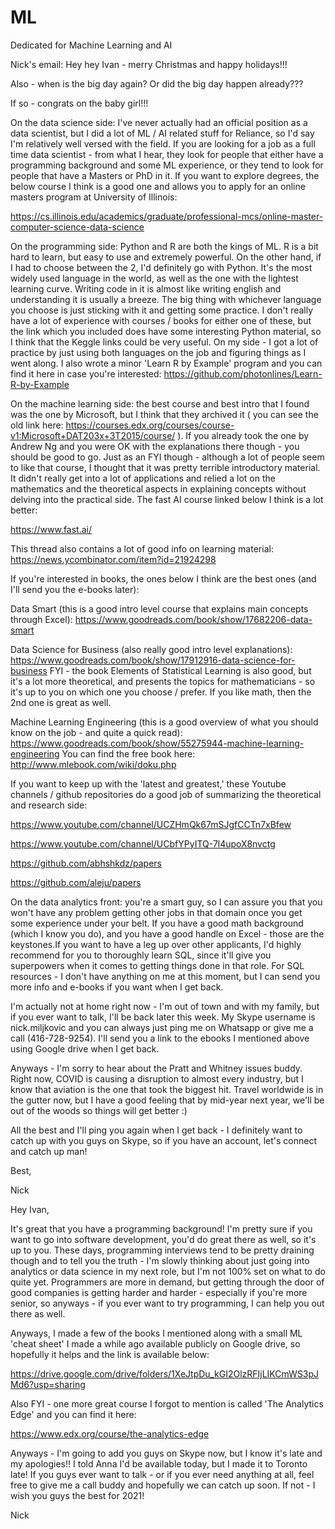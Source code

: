 # ML
Dedicated for Machine Learning and AI

Nick's email:
Hey hey Ivan - merry Christmas and happy holidays!!!

Also - when is the big day again? Or did the big day happen already???

If so - congrats on the baby girl!!! 

On the data science side: I've never actually had an official position as a data scientist, but I did a lot of ML / AI related stuff for Reliance, so I'd say I'm relatively well versed with the field. If you are looking for a job as a full time data scientist - from what I hear, they look for people that either have a programming background and some ML experience, or they tend to look for people that have a Masters or PhD in it. If you want to explore degrees, the below course I think is a good one and allows you to apply for an online masters program at University of Illinois:

https://cs.illinois.edu/academics/graduate/professional-mcs/online-master-computer-science-data-science

On the programming side: Python and R are both the kings of ML. R is a bit hard to learn, but easy to use and extremely powerful. On the other hand, if I had to choose between the 2, I'd definitely go with Python. It's the most widely used language in the world, as well as the one with the lightest learning curve. Writing code in it is almost like writing english and understanding it is usually a breeze. The big thing with whichever language you choose is just sticking with it and getting some practice. I don't really have a lot of experience with courses / books for either one of these, but the link which you included does have some interesting Python material, so I think that the Keggle links could be very useful. On my side - I got a lot of practice by just using both languages on the job and figuring things as I went along. I also wrote a minor 'Learn R by Example' program and you can find it here in case you're interested: https://github.com/photonlines/Learn-R-by-Example

On the machine learning side: the best course and best intro that I found was the one by Microsoft, but I think that they archived it ( you can see the old link here: https://courses.edx.org/courses/course-v1:Microsoft+DAT203x+3T2015/course/ ). If you already took the one by Andrew Ng and you were OK with the explanations there though - you should be good to go. Just as an FYI though - although a lot of people seem to like that course, I thought that it was pretty terrible introductory material. It didn't really get into a lot of applications and relied a lot on the mathematics and the theoretical aspects in explaining concepts without delving into the practical side. The fast AI course linked below I think is a lot better:

https://www.fast.ai/

This thread also contains a lot of good info on learning material: https://news.ycombinator.com/item?id=21924298

If you're interested in books, the ones below I think are the best ones (and I'll send you the e-books later):

Data Smart (this is a good intro level course that explains main concepts through Excel): https://www.goodreads.com/book/show/17682206-data-smart

Data Science for Business (also really good intro level explanations): https://www.goodreads.com/book/show/17912916-data-science-for-business
FYI - the book Elements of Statistical Learning is also good, but it's a lot more theoretical, and presents the topics for mathematicians - so it's up to you on which one you choose / prefer. If you like math, then the 2nd one is great as well. 

Machine Learning Engineering (this is a good overview of what you should know on the job - and quite a quick read): https://www.goodreads.com/book/show/55275944-machine-learning-engineering
You can find the free book here: http://www.mlebook.com/wiki/doku.php

If you want to keep up with the 'latest and greatest,' these Youtube channels / github repositories do a good job of summarizing the theoretical and research side:

https://www.youtube.com/channel/UCZHmQk67mSJgfCCTn7xBfew

https://www.youtube.com/channel/UCbfYPyITQ-7l4upoX8nvctg

https://github.com/abhshkdz/papers

https://github.com/aleju/papers

On the data analytics front: you're a smart guy, so I can assure you that you won't have any problem getting other jobs in that domain once you get some experience under your belt. If you have a good math background (which I know you do), and you have a good handle on Excel - those are the keystones.If you want to have a leg up over other applicants, I'd highly recommend for you to thoroughly learn SQL, since it'll give you superpowers when it comes to getting things done in that role. For SQL resources - I don't have anything on me at this moment, but I can send you more info and e-books if you want when I get back.

I'm actually not at home right now - I'm out of town and with my family, but if you ever want to talk, I'll be back later this week. My Skype username is nick.miljkovic and you can always just ping me on Whatsapp or give me a call (416-728-9254). I'll send you a link to the ebooks I mentioned above using Google drive when I get back.

Anyways - I'm sorry to hear about the Pratt and Whitney issues buddy. Right now, COVID is causing a disruption to almost every industry, but I know that aviation is the one that took the biggest hit. Travel worldwide is in the gutter now, but I have a good feeling that by mid-year next year, we'll be out of the woods so things will get better :)

All the best and I'll ping you again when I get back - I definitely want to catch up with you guys on Skype, so if you have an account, let's connect and catch up man!

Best,

Nick


Hey Ivan,

It's great that you have a programming background! I'm pretty sure if you want to go into software development, you'd do great there as well, so it's up to you. These days, programming interviews tend to be pretty draining though and to tell you the truth - I'm slowly thinking about just going into analytics or data science in my next role, but I'm not 100% set on  what to do quite yet. Programmers are more in demand, but getting through the door of good companies is getting harder and harder - especially if you're more senior, so anyways - if you ever want to try programming, I can help you out there as well. 

Anyways, I made a few of the books I mentioned along with a small ML 'cheat sheet' I made a while ago available publicly on Google drive, so hopefully it helps and the link is available below:

https://drive.google.com/drive/folders/1XeJtpDu_kGI2OlzRFIjLIKCmWS3pJMd6?usp=sharing

Also FYI - one more great course I forgot to mention is called 'The Analytics Edge' and you can find it here:

https://www.edx.org/course/the-analytics-edge

Anyways - I'm going to add you guys on Skype now, but I know it's late and my apologies!!  I told Anna I'd be available today, but I made it to Toronto late! If you guys ever want to talk - or if you ever need anything at all, feel free to give me a call buddy and hopefully we can catch up soon. If not - I wish you guys the best for 2021!

Nick
